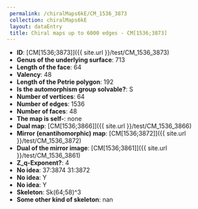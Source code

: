 ```yaml
--- 
 permalink: /chiralMaps6kE/CM_1536_3873 
 collection: chiralMaps6kE
 layout: dataEntry
 title: Chiral maps up to 6000 edges - CM[1536;3873]
---
```


- **ID**: [CM[1536;3873]]({{ site.url }}/test/CM_1536_3873)
- **Genus of the underlying surface**: 713
- **Length of the face**: 64
- **Valency**: 48
- **Length of the Petrie polygon**: 192
- **Is the automorphism group solvable?**: S
- **Number of vertices**: 64
- **Number of edges**: 1536
- **Number of faces**: 48
- **The map is self-**: none
- **Dual map**: [CM[1536;3866]]({{ site.url }}/test/CM_1536_3866)
- **Mirror (enantihomorphic) map**: [CM[1536;3872]]({{ site.url }}/test/CM_1536_3872)
- **Dual of the mirror image**: [CM[1536;3861]]({{ site.url }}/test/CM_1536_3861)
- **Z_q-Exponent?**: 4
- **No idea**:  37:3874 31:3872
- **No idea**: Y
- **No idea**: Y
- **Skeleton**: Sk(64;58)^3
- **Some other kind of skeleton**: nan
